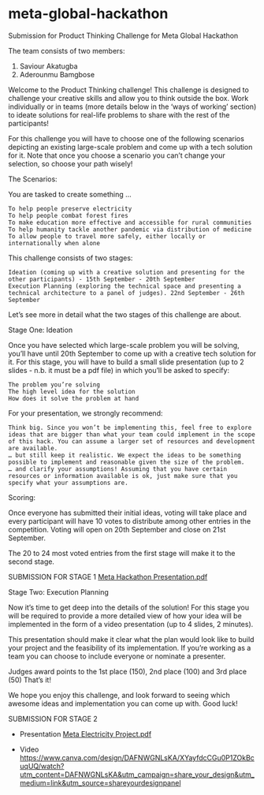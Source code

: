 # meta-global-hackathon
Submission for Product Thinking Challenge for Meta Global Hackathon

The team consists of two members:
1. Saviour Akatugba
2. Aderounmu Bamgbose


Welcome to the Product Thinking challenge! This challenge is designed to challenge your creative skills and allow you to think outside the box. Work individually or in teams (more details below in the ‘ways of working’ section) to ideate solutions for real-life problems to share with the rest of the participants!

For this challenge you will have to choose one of the following scenarios depicting an existing large-scale problem and come up with a tech solution for it. Note that once you choose a scenario you can’t change your selection, so choose your path wisely!

The Scenarios:

You are tasked to create something …

    To help people preserve electricity
    To help people combat forest fires
    To make education more effective and accessible for rural communities
    To help humanity tackle another pandemic via distribution of medicine
    To allow people to travel more safely, either locally or internationally when alone

This challenge consists of two stages:

    Ideation (coming up with a creative solution and presenting for the other participants) - 15th September - 20th September
    Execution Planning (exploring the technical space and presenting a technical architecture to a panel of judges). 22nd September - 26th September

Let’s see more in detail what the two stages of this challenge are about.




Stage One: Ideation

Once you have selected which large-scale problem you will be solving, you’ll have until 20th September to come up with a creative tech solution for it. For this stage, you will have to build a small slide presentation (up to 2 slides - n.b. it must be a pdf file) in which you’ll be asked to specify:

    The problem you’re solving
    The high level idea for the solution
    How does it solve the problem at hand

For your presentation, we strongly recommend:

    Think big. Since you won’t be implementing this, feel free to explore ideas that are bigger than what your team could implement in the scope of this hack. You can assume a larger set of resources and development are available.
    … but still keep it realistic. We expect the ideas to be something possible to implement and reasonable given the size of the problem.
    … and clarify your assumptions! Assuming that you have certain resources or information available is ok, just make sure that you specify what your assumptions are.

Scoring:

Once everyone has submitted their initial ideas, voting will take place and every participant will have 10 votes to distribute among other entries in the competition. Voting will open on 20th September and close on 21st September.

The 20 to 24 most voted entries from the first stage will make it to the second stage.


SUBMISSION FOR STAGE 1
[Meta Hackathon Presentation.pdf](https://github.com/saviganga/meta-global-hackathon/files/9690219/Meta.Hackathon.Presentation.pdf)



Stage Two: Execution Planning

Now it’s time to get deep into the details of the solution! For this stage you will be required to provide a more detailed view of how your idea will be implemented in the form of a video presentation (up to 4 slides, 2 minutes).

This presentation should make it clear what the plan would look like to build your project and the feasibility of its implementation. If you’re working as a team you can choose to include everyone or nominate a presenter.

Judges award points to the 1st place (150), 2nd place (100) and 3rd place (50)
That’s it!

We hope you enjoy this challenge, and look forward to seeing which awesome ideas and implementation you can come up with. Good luck!


SUBMISSION FOR STAGE 2

- Presentation
[Meta Electricity Project.pdf](https://github.com/saviganga/meta-global-hackathon/files/9690223/Meta.Electricity.Project.pdf)

- Video
https://www.canva.com/design/DAFNWGNLsKA/XYayfdcCGu0P1ZOkBcuqUQ/watch?utm_content=DAFNWGNLsKA&utm_campaign=share_your_design&utm_medium=link&utm_source=shareyourdesignpanel


